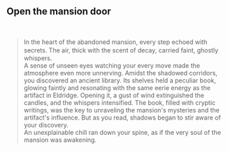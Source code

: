 ## Open the mansion door
<br/>

> In the heart of the abandoned mansion, every step echoed with secrets.  The air, thick with the scent of decay, carried faint, ghostly　whispers.  
> A sense of unseen eyes watching your every move made the atmosphere even more unnerving.
> Amidst the shadowed corridors, you discovered an ancient library.  Its shelves held a peculiar book, glowing faintly and resonating with the same
> eerie energy as the artifact in Eldridge.  Opening it, a gust of wind extinguished the candles, and the whispers intensified.  The book, filled 
> with cryptic writings, was the key to unraveling the mansion's mysteries and the artifact's influence.  But as you read, shadows began to stir 
> aware of your discovery.  
> An unexplainable chill ran down your spine, as if the very soul of the mansion was awakening.

<br/>